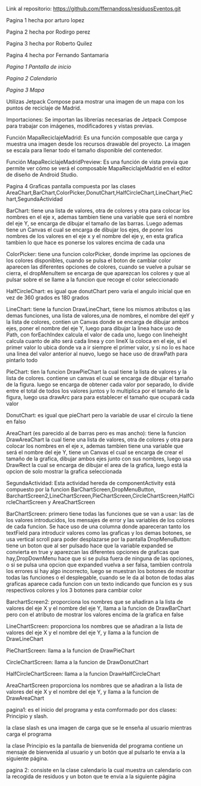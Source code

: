 Link al repositorio: https://github.com/ffernandoss/residuosEventos.git

Pagina 1 hecha por arturo lopez


Pagina 2 hecha por Rodirgo perez


Pagina 3 hecha por Roberto Quilez


Pagina 4 hecha por Fernando Santamaria


*Pagina 1 Pantalla de inicio*

*Pagina 2 Calendario*

*Pagina 3 Mapa*

Utilizas Jetpack Compose para mostrar una imagen de un mapa con los puntos de reciclaje de Madrid.

Importaciones: Se importan las librerías necesarias de Jetpack Compose para trabajar con imágenes, modificadores y vistas previas.

Función MapaReciclajeMadrid: Es una función composable que carga y muestra una imagen desde los recursos drawable del proyecto. La imagen se escala para llenar todo el tamaño disponible del contenedor.

Función MapaReciclajeMadridPreview: Es una función de vista previa que permite ver cómo se verá el composable MapaReciclajeMadrid en el editor de diseño de Android Studio.


Pagina 4 Graficas
pantalla compuesta por las clases AreaChart,BarChart,ColorPicker,DonutChart,HalfCircleChart,LineChart,PieChart,SegundaActividad

BarChart:
tiene una lista de valores, otra de colores y otra para colocar los nombres en el eje x, ademas tambien tiene una variable que será el nombre del eje Y, se encarga de dibujar el tamaño de las barras. Luego ademas tiene un Canvas el cual se encarga de dibujar los ejes, de poner los nombres de los valores en el eje x y el nombre del eje y, en esta grafica tambien lo que hace es ponerse los valores encima de cada una

ColorPicker:
tiene una funcion colorPicker, donde imprime las opciones de los colores disponibles, cuando se pulsa el boton de cambiar color aparecen las diferentes opciones de colores, cuando se vuelve a pulsar se cierra, el dropMenuItem se encarga de que aparezcan los colores y que al pulsar sobre el se llame a la funcion que recoge el color seleccionado

HalfCircleChart:
es igual que donutChart pero varia el angulo inicial que en vez de 360 grados es 180 grados

LineChart:
tiene la funcion DrawLineChart, tiene los mismos atributos q las demas funciones, una lista de valores,una de nombres, el nombre del ejeY y la lista de colores, contien un Canvas donde se encarga de dibujar ambos ejes, poner el nombre del eje Y, luego para dibujar la linea hace uso de Path, con forEachIndex calcula el valor de cada uno, luego con lineheight calcula cuanto de alto será cada linea y con lineX la coloca en el eje, si el primer valor lo ubica donde va a ir siempre el primer valor, y si no lo es hace una linea del valor anterior al nuevo, luego se hace uso de drawPath para pintarlo todo

PieChart:
tien la funcion DrawPieChart la cual tiene la lista de valores y la lista de colores. contiene un canvas el cual se encarga de dibujar el tamaño de la figura. luego se encarga de obtener cada valor por separado, lo divide entre el total de todos los valores juntos y lo multiplica por el tamaño de la figura, luego usa drawArc para para establecer el tamaño que ocupará cada valor

DonutChart:
es igual que pieChart pero la variable de usar el circulo la tiene en falso

AreaChart (es parecido al de barras pero es mas ancho):
tiene la funcion DrawAreaChart la cual tiene una lista de valores, otra de colores y otra para colocar los nombres en el eje x, ademas tambien tiene una variable que será el nombre del eje Y, tiene un Canvas el cual se encarga de crear el tamaño de la grafica, dibujar ambos ejes junto con sus nombres, luego usa DrawRect la cual se encarga de dibujar el area de la grafica, luego está la opcion de solo mostrar la grafica seleccionada


SegundaActividad:
Esta actividad hereda de componentActivity
está compuesto por la funcion BarChartScreen,DropMenuButton, BarchartScreen2,LineChartScreen,PieChartScreen,CircleChartScreen,HalfCircleChartScreen y AreaChartScreen

BarChartScreen:
primero tiene todas las funciones que se van a usar: las de los valores introducidos, los mensajes de error y las variables de los colores de cada funcion.
Se hace uso de una columna donde apareceran tanto los textField para introducir valores como las graficas y los demas botones, se usa vertical scroll para poder desplazarse por la pantalla
DropMenuButton:
tiene un boton que al ser pulsado hace que la variable expanded se convierta en true y aparezcan las diferentes opciones de graficas que hay,DropDownMenu hace que si se pulsa fuera de ninguna de las opciones, o si se pulsa una opcion que expanded vuelva a ser falsa, tambien controla los errores si hay algo incorrecto, luego se muestran los botones de mostrar todas las funciones o el desplegable, cuando se le da al boton de todas alas graficas aparece cada funcion con un texto indicando que funcion es y sus respectivos colores y los 3 botones para cambiar color

BarchartScreen2: proporciona los nombres que se añadiran a la lista de valores del eje X y el nombre del eje Y, llama a la funcion de DrawBarChart pero con el atributo de mostrar los valores encima de la grafica en false

LineChartScreen:
proporciona los nombres que se añadiran a la lista de valores del eje X y el nombre del eje Y, y llama a la funcion de DrawLineChart

PieChartScreen:
llama a la funcion de DrawPieChart

CircleChartScreen:
llama a la funcion de DrawDonutChart

HalfCircleChartScreen:
llama a la funcion DrawHalfCircleChart

AreaChartScreen
proporciona los nombres que se añadiran a la lista de valores del eje X y el nombre del eje Y, y llama a la funcion de DrawAreaChart

pagina1: es el inicio del programa y esta comformado por dos clases: Principio y slash.

la clase slash es una imagen de carga que se le enseña al usuario mientras carga el programa 

la clase Principio es la pantalla de bienvenida del programa contiene un mensaje de bienvenida al usuario y un botón que al pulsarlo te envía a la siguiente página.


pagina 2: consiste en la clase calendario la cual muestra un calendario con la recogida de residuos y un boton que te envia a la siguiente página 
